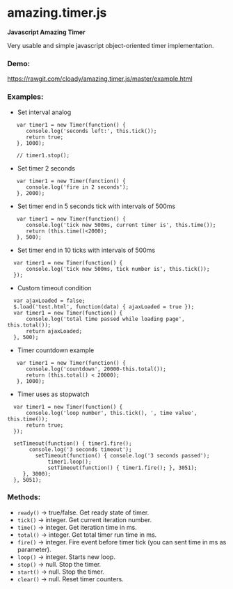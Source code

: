 # amazing.timer.js

**Javascript Amazing Timer**

Very usable and simple javascript object-oriented timer implementation.

### Demo:

https://rawgit.com/cloady/amazing.timer.js/master/example.html

### Examples:

* Set interval analog

```
   var timer1 = new Timer(function() {
      console.log('seconds left:', this.tick());
      return true;
   }, 1000);
   
   // timer1.stop();
```


* Set timer 2 seconds

```
   var timer1 = new Timer(function() {
      console.log('fire in 2 seconds');
   }, 2000);
```

* Set timer end in 5 seconds tick with intervals of 500ms

```
   var timer1 = new Timer(function() {
      console.log('tick new 500ms, current timer is', this.time());
      return (this.time()<2000);
   }, 500);
```

* Set timer end in 10 ticks with intervals of 500ms

```
  var timer1 = new Timer(function() {
      console.log('tick new 500ms, tick number is', this.tick());
  });
```

* Custom timeout condition

```
  var ajaxLoaded = false;
  $.load('test.html', function(data) { ajaxLoaded = true });
  var timer1 = new Timer(function() {
      console.log('total time passed while loading page', this.total());
      return ajaxLoaded;
  }, 500);
```
  
* Timer countdown example

```
   var timer1 = new Timer(function() {  
      console.log('countdown', 20000-this.total()); 
      return (this.total() < 20000);  
   }, 1000);
```
      
* Timer uses as stopwatch

```
  var timer1 = new Timer(function() {
      console.log('loop number', this.tick(), ', time value', this.time());
      return true;
  });
  
  setTimeout(function() { timer1.fire(); 
       console.log('3 seconds timeout');
         setTimeout(function() { console.log('3 seconds passed'); 
             timer1.loop(); 
             setTimeout(function() { timer1.fire(); }, 3051);
     }, 3000);
  }, 5051);
```

### Methods:

* ```ready()``` -> true/false. Get ready state of timer.
* ```tick()``` -> integer. Get current iteration number.
* ```time()``` -> integer. Get iteration time in ms.
* ```total()``` -> integer. Get total timer run time in ms.
* ```fire()``` -> integer. Fire event before timer tick (you can sent time in ms as parameter).
* ```loop()``` -> integer. Starts new loop.
* ```stop()``` -> null. Stop the timer.
* ```start()``` -> null. Stop the timer.
* ```clear()``` -> null. Reset timer counters.
